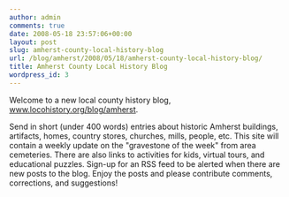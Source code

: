 ```yaml
---
author: admin
comments: true
date: 2008-05-18 23:57:06+00:00
layout: post
slug: amherst-county-local-history-blog
url: /blog/amherst/2008/05/18/amherst-county-local-history-blog/
title: Amherst County Local History Blog
wordpress_id: 3
---
```


Welcome to a new local county history blog, www.locohistory.org/blog/amherst.

Send in short (under 400 words) entries about historic Amherst buildings, artifacts, homes, country stores, churches, mills, people, etc. This site will contain a weekly update on the "gravestone of the week" from area cemeteries. There are also links to activities for kids, virtual tours, and educational puzzles. Sign-up for an RSS feed to be alerted when there are new posts to the blog. Enjoy the posts and please contribute comments, corrections, and suggestions!
